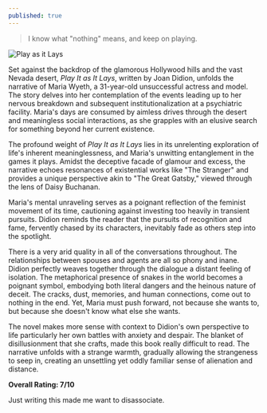 ```yaml
---
published: true
---
```

> I know what "nothing" means, and keep on playing.

![Play as it Lays](https://m.media-amazon.com/images/I/51gYqSfSESL._SL500_.jpg)

Set against the backdrop of the glamorous Hollywood hills and the vast Nevada desert, _Play It as It Lays_, written by Joan Didion, unfolds the narrative of Maria Wyeth, a 31-year-old unsuccessful actress and model. The story delves into her contemplation of the events leading up to her nervous breakdown and subsequent institutionalization at a psychiatric facility. Maria's days are consumed by aimless drives through the desert and meaningless social interactions, as she grapples with an elusive search for something beyond her current existence.

The profound weight of _Play It as It Lays_ lies in its unrelenting exploration of life's inherent meaninglessness, and Maria's unwitting entanglement in the games it plays. Amidst the deceptive facade of glamour and excess, the narrative echoes resonances of existential works like "The Stranger" and provides a unique perspective akin to "The Great Gatsby," viewed through the lens of Daisy Buchanan.

Maria's mental unraveling serves as a poignant reflection of the feminist movement of its time, cautioning against investing too heavily in transient pursuits. Didion reminds the reader that the pursuits of recognition and fame, fervently chased by its characters, inevitably fade as others step into the spotlight.

There is a very arid quality in all of the conversations throughout. The relationships between spouses and agents are all so phony and inane. Didion perfectly weaves together through the dialogue a distant feeling of isolation. The metaphorical presence of snakes in the world becomes a poignant symbol, embodying both literal dangers and the heinous nature of deceit. The cracks, dust, memories, and human connections, come out to nothing in the end. Yet, Maria must push forward, not because she wants to, but because she doesn't know what else she wants.

The novel makes more sense with context to Didion's own perspective to life particularly her own battles with anxiety and despair. The blanket of disillusionment that she crafts, made this book really difficult to read. The narrative unfolds with a strange warmth, gradually allowing the strangeness to seep in, creating an unsettling yet oddly familiar sense of alienation and distance.

**Overall Rating: 7/10**

Just writing this made me want to disassociate.
